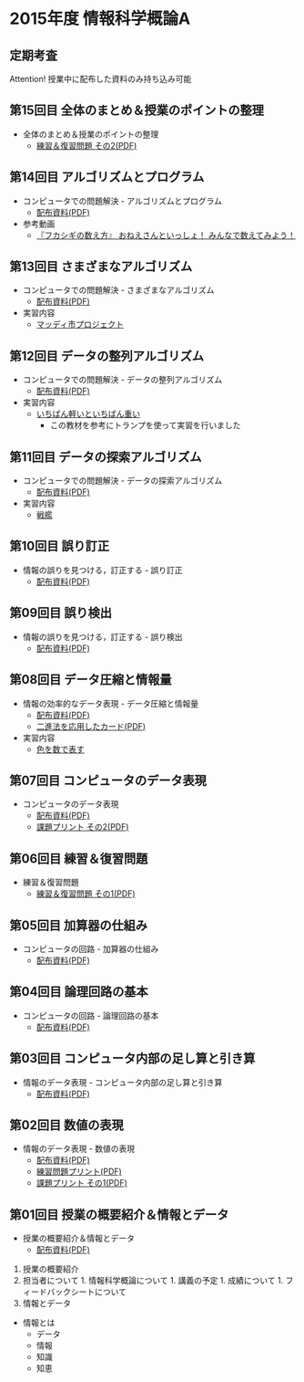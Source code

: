 # 2015年度 情報科学概論A

## 定期考査
Attention! 授業中に配布した資料のみ持ち込み可能

## 第15回目 全体のまとめ＆授業のポイントの整理
* 全体のまとめ＆授業のポイントの整理
  * [練習＆復習問題 その2(PDF)](../files/2015iisA/15_練習＆復習問題.pdf)


## 第14回目 アルゴリズムとプログラム
* コンピュータでの問題解決 - アルゴリズムとプログラム
  * [配布資料(PDF)](../files/2015iisA/14_アルゴリズムとプログラム（配布）.pdf)
* 参考動画
  * [『フカシギの数え方』 おねえさんといっしょ！ みんなで数えてみよう！](https://www.youtube.com/watch?v=Q4gTV4r0zRs)


## 第13回目 さまざまなアルゴリズム
* コンピュータでの問題解決 - さまざまなアルゴリズム
  * [配布資料(PDF)](../files/2015iisA/13_さまざまなアルゴリズム（配布）.pdf)
* 実習内容
  * [マッディ市プロジェクト](http://csunplugged.jp/index.php?%E3%83%9E%E3%83%83%E3%83%86%E3%82%99%E3%82%A3%E5%B8%82%E3%83%95%E3%82%9A%E3%83%AD%E3%82%B7%E3%82%99%E3%82%A7%E3%82%AF%E3%83%88)


## 第12回目 データの整列アルゴリズム
* コンピュータでの問題解決 - データの整列アルゴリズム
  * [配布資料(PDF)](../files/2015iisA/12_データの整列アルゴリズム（配布）.pdf)
* 実習内容
  * [いちばん軽いといちばん重い](http://csunplugged.jp/index.php?%E3%81%84%E3%81%A1%E3%81%AF%E3%82%99%E3%82%93%E8%BB%BD%E3%81%84%E3%81%A8%E3%81%84%E3%81%A1%E3%81%AF%E3%82%99%E3%82%93%E9%87%8D%E3%81%84)
    * この教材を参考にトランプを使って実習を行いました 


## 第11回目 データの探索アルゴリズム
* コンピュータでの問題解決 - データの探索アルゴリズム
  * [配布資料(PDF)](../files/2015iisA/11_データの探索アルゴリズム（配布）.pdf)
* 実習内容
  * [戦艦](http://csunplugged.jp/index.php?%E6%88%A6%E8%89%A6)


## 第10回目 誤り訂正
* 情報の誤りを見つける，訂正する - 誤り訂正
  * [配布資料(PDF)](../files/2015iisA/10_情報の誤りを見つける_誤り訂正（配布）.pdf)


## 第09回目 誤り検出
* 情報の誤りを見つける，訂正する - 誤り検出
  * [配布資料(PDF)](../files/2015iisA/09_情報の誤りを見つける_誤り検出（配布）.pdf)


## 第08回目 データ圧縮と情報量
* 情報の効率的なデータ表現 - データ圧縮と情報量
  * [配布資料(PDF)](../files/2015iisA/08_情報の効率的なデータ表現（配布）.pdf)
  * [二進法を応用したカード(PDF)](../files/2015iisA/08_二進法を応用したカード.pdf)
* 実習内容
  * [色を数で表す](http://csunplugged.jp/index.php?%E8%89%B2%E3%82%92%E6%95%B0%E3%81%A7%E8%A1%A8%E3%81%99)


## 第07回目 コンピュータのデータ表現
* コンピュータのデータ表現
  * [配布資料(PDF)](../files/2015iisA/07_コンピュータのデータ表現（配布）.pdf)
  * [課題プリント その2(PDF)](../files/2015iisA/07_課題プリント_その2.pdf)


## 第06回目 練習＆復習問題
* 練習＆復習問題
  * [練習＆復習問題 その1(PDF)](../files/2015iisA/06_練習＆復習問題.pdf)


## 第05回目 加算器の仕組み
* コンピュータの回路 - 加算器の仕組み
  * [配布資料(PDF)](../files/2015iisA/05_コンピュータの回路_加算器の仕組み（配布）.pdf)


## 第04回目 論理回路の基本
* コンピュータの回路 - 論理回路の基本
  * [配布資料(PDF)](../files/2015iisA/04_littleBits_論理回路.pdf)


## 第03回目 コンピュータ内部の足し算と引き算
* 情報のデータ表現 - コンピュータ内部の足し算と引き算
  * [配布資料(PDF)](../files/2015iisA/03_情報のデータ表現_コンピュータ内部の足し算と引き算（配布）.pdf)


## 第02回目 数値の表現
* 情報のデータ表現 - 数値の表現
  * [配布資料(PDF)](../files/2015iisA/02_情報のデータ表現_数値の表現（配布）.pdf)
  * [練習問題プリント(PDF)](../files/2015iisA/02_情報のデータ表現_数値の表現（練習問題）.pdf)
  * [課題プリント その1(PDF)](../files/2015iisA/02_課題プリント_その1.pdf)


## 第01回目 授業の概要紹介＆情報とデータ
* 授業の概要紹介＆情報とデータ
  * [配布資料(PDF)](../files/2015iisA/01_情報科学概論について（配布）.pdf)


1. 授業の概要紹介
  1. 担当者について
    1. 情報科学概論について
    1. 講義の予定
    1. 成績について
    1. フィードバックシートについて
1. 情報とデータ
  * 情報とは
    * データ
    * 情報
    * 知識
    * 知恵